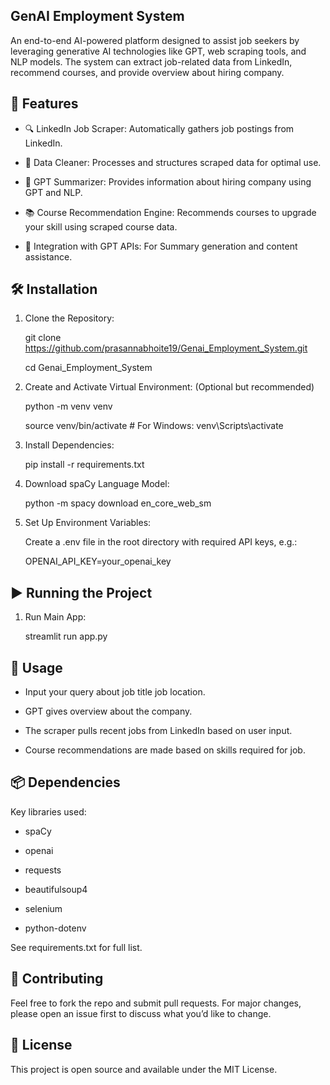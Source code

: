 ## GenAI Employment System 
An end-to-end AI-powered platform designed to assist job seekers by leveraging generative AI technologies like GPT, web scraping tools, and NLP models. The system can extract job-related data from LinkedIn, recommend courses, and provide overview about hiring company.

## 🚀 Features    

  * 🔍 LinkedIn Job Scraper: Automatically gathers job postings from LinkedIn.
  
  * 🧹 Data Cleaner: Processes and structures scraped data for optimal use.
  
  * 💬 GPT Summarizer: Provides information about hiring company using GPT and NLP.
  
  * 📚 Course Recommendation Engine: Recommends courses to upgrade your skill using scraped course data.
  
  * 🔗 Integration with GPT APIs: For Summary generation and content assistance.

## 🛠️ Installation

  1. Clone the Repository:

     git clone https://github.com/prasannabhoite19/Genai_Employment_System.git
     
     cd Genai_Employment_System

  3. Create and Activate Virtual Environment: (Optional but recommended)
     
     python -m venv venv
     
     source venv/bin/activate  # For Windows: venv\Scripts\activate

  5. Install Dependencies:
     
     pip install -r requirements.txt

  6. Download spaCy Language Model:
     
     python -m spacy download en_core_web_sm
     
  7. Set Up Environment Variables:
     
     Create a .env file in the root directory with required API keys, e.g.:
     
     OPENAI_API_KEY=your_openai_key

## ▶️ Running the Project

  1. Run Main App:
     
     streamlit run app.py

## 🤖 Usage

  * Input your query about job title job location.

  * GPT gives overview about the company.
  
  * The scraper pulls recent jobs from LinkedIn based on user input.
  
  * Course recommendations are made based on skills required for job.

## 📦 Dependencies

 Key libraries used:

  * spaCy
  
  * openai
  
  * requests
  
  * beautifulsoup4
  
  * selenium
  
  * python-dotenv

See requirements.txt for full list.

## 🤝 Contributing

Feel free to fork the repo and submit pull requests. For major changes, please open an issue first to discuss what you’d like to change.

## 📄 License

This project is open source and available under the MIT License.

